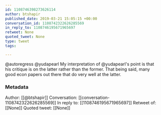 ```yaml
---
id: 1108746398273626114
author: btshapir
published_date: 2019-03-21 15:05:15 +00:00
conversation_id: 1108742322626285569
in_reply_to: 1108746195671965697
retweet: None
quoted_tweet: None
type: tweet
tags:

---
```


@autoregress @yudapearl My interpretation of @yudapearl's point is that his critique is on the latter rather than the former.  That being said, many good econ papers out there that do very well at the latter.

### Metadata

Author: [[@btshapir]]
Conversation: [[conversation-1108742322626285569]]
In reply to: [[1108746195671965697]]
Retweet of: [[None]]
Quoted tweet: [[None]]
